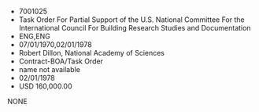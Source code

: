 * 7001025
* Task Order For Partial Support of the U.S. National         Committee For the International Council For Building        Research Studies and Documentation
* ENG,ENG
* 07/01/1970,02/01/1978
* Robert Dillon, National Academy of Sciences
* Contract-BOA/Task Order
*   name not available
* 02/01/1978
* USD 160,000.00

NONE